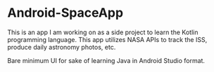 # Android-SpaceApp
This is an app I am working on as a side project to learn the Kotlin programming language. This app utilizes NASA APIs to track the ISS, produce daily astronomy photos, etc.

Bare minimum UI for sake of learning Java in Android Studio format.
